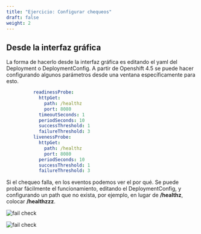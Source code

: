```yaml
---
title: "Ejercicio: Configurar chequeos"
draft: false
weight: 2
---
```


## Desde la interfaz gráfica


La forma de hacerlo desde la interfaz gráfica es editando el yaml del Deployment o DeploymentConfig. A partir de Openshift 4.5 se puede hacer configurando algunos parámetros desde una ventana específicamente para esto.  


```yaml
          readinessProbe:
            httpGet:
              path: /healthz
              port: 8080
            timeoutSeconds: 1
            periodSeconds: 10
            successThreshold: 1
            failureThreshold: 3
          livenessProbe:
            httpGet:
              path: /healthz
              port: 8080
            periodSeconds: 10
            successThreshold: 1
            failureThreshold: 3

```

Si el chequeo falla, en los eventos podemos ver el por qué. Se puede probar fácilmente el funcionamiento, editando el DeploymentConfig, y configurando un path que no exista, por ejemplo, en lugar de **/healthz**, colocar **/healthzzz**.  

![fail check](/images/fail-check-1.png)  


![fail check](/images/fail-check-2.png)